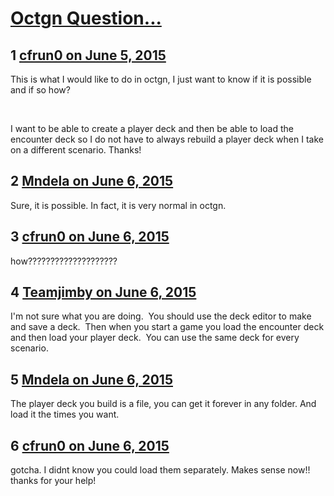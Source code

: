# [Octgn Question...](https://community.fantasyflightgames.com/topic/179531-octgn-question/)

## 1 [cfrun0 on June 5, 2015](https://community.fantasyflightgames.com/topic/179531-octgn-question/?do=findComment&comment=1650029)

This is what I would like to do in octgn, I just want to know if it is possible and if so how?

 

I want to be able to create a player deck and then be able to load the encounter deck so I do not have to always rebuild a player deck when I take on a different scenario. Thanks!

## 2 [Mndela on June 6, 2015](https://community.fantasyflightgames.com/topic/179531-octgn-question/?do=findComment&comment=1650134)

Sure, it is possible. In fact, it is very normal in octgn.

## 3 [cfrun0 on June 6, 2015](https://community.fantasyflightgames.com/topic/179531-octgn-question/?do=findComment&comment=1650155)

how????????????????????

## 4 [Teamjimby on June 6, 2015](https://community.fantasyflightgames.com/topic/179531-octgn-question/?do=findComment&comment=1650179)

I'm not sure what you are doing.  You should use the deck editor to make and save a deck.  Then when you start a game you load the encounter deck and then load your player deck.  You can use the same deck for every scenario.

## 5 [Mndela on June 6, 2015](https://community.fantasyflightgames.com/topic/179531-octgn-question/?do=findComment&comment=1650615)

The player deck you build is a file, you can get it forever in any folder. And load it the times you want.

## 6 [cfrun0 on June 6, 2015](https://community.fantasyflightgames.com/topic/179531-octgn-question/?do=findComment&comment=1650779)

gotcha. I didnt know you could load them separately. Makes sense now!! thanks for your help!

